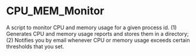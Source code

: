 # CPU_MEM_Monitor
A script to monitor CPU and memory usage for a given process id. (1) Generates CPU and memory usage reports and stores them in a directory; (2) Notifies you by email whenever CPU or memory usage exceeds certain thresholds that you set.
